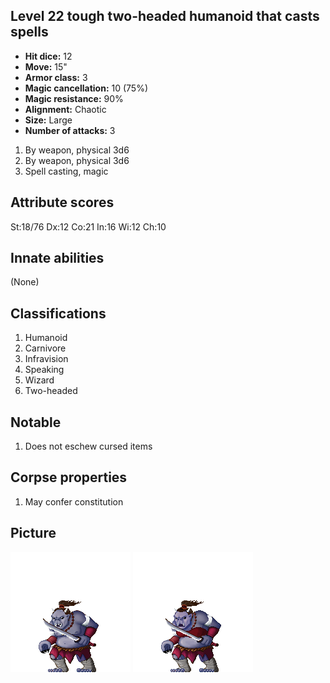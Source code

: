 ## Level 22 tough two-headed humanoid that casts spells

- **Hit dice:** 12
- **Move:** 15"
- **Armor class:** 3
- **Magic cancellation:** 10 (75%)
- **Magic resistance:** 90%
- **Alignment:** Chaotic
- **Size:** Large
- **Number of attacks:** 3
1. By weapon, physical 3d6
2. By weapon, physical 3d6
3. Spell casting, magic

## Attribute scores

St:18/76 Dx:12 Co:21 In:16 Wi:12 Ch:10

## Innate abilities

(None)

## Classifications

1. Humanoid
2. Carnivore
3. Infravision
4. Speaking
5. Wizard
6. Two-headed

## Notable

1. Does not eschew cursed items

## Corpse properties

1. May confer constitution

## Picture

![Ogre mage](https://github.com/hyvanmielenpelit/GnollHackTileSet/blob/main/Monsters/ogre_mage/ogre_mage.png?raw=true) ![Ogre mage](https://github.com/hyvanmielenpelit/GnollHackTileSet/blob/main/Monsters/ogre_mage/ogre_mage_female.png?raw=true)
